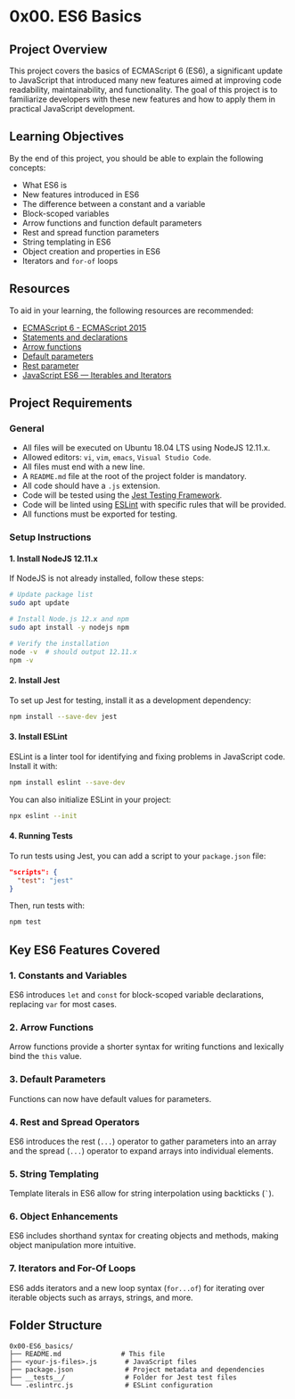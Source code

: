 # 0x00. ES6 Basics

## Project Overview

This project covers the basics of ECMAScript 6 (ES6), a significant update to JavaScript that introduced many new features aimed at improving code readability, maintainability, and functionality. The goal of this project is to familiarize developers with these new features and how to apply them in practical JavaScript development.

## Learning Objectives

By the end of this project, you should be able to explain the following concepts:

- What ES6 is
- New features introduced in ES6
- The difference between a constant and a variable
- Block-scoped variables
- Arrow functions and function default parameters
- Rest and spread function parameters
- String templating in ES6
- Object creation and properties in ES6
- Iterators and `for-of` loops

## Resources

To aid in your learning, the following resources are recommended:

- [ECMAScript 6 - ECMAScript 2015](https://www.w3schools.com/js/js_es6.asp)
- [Statements and declarations](https://developer.mozilla.org/en-US/docs/Web/JavaScript/Reference/Statements)
- [Arrow functions](https://developer.mozilla.org/en-US/docs/Web/JavaScript/Reference/Functions/Arrow_functions)
- [Default parameters](https://developer.mozilla.org/en-US/docs/Web/JavaScript/Reference/Functions/Default_parameters)
- [Rest parameter](https://developer.mozilla.org/en-US/docs/Web/JavaScript/Reference/Functions/rest_parameters)
- [JavaScript ES6 — Iterables and Iterators](https://towardsdatascience.com/javascript-es6-iterables-and-iterators-de18b54f4d4)

## Project Requirements

### General

- All files will be executed on Ubuntu 18.04 LTS using NodeJS 12.11.x.
- Allowed editors: `vi`, `vim`, `emacs`, `Visual Studio Code`.
- All files must end with a new line.
- A `README.md` file at the root of the project folder is mandatory.
- All code should have a `.js` extension.
- Code will be tested using the [Jest Testing Framework](https://jestjs.io/).
- Code will be linted using [ESLint](https://eslint.org/) with specific rules that will be provided.
- All functions must be exported for testing.

### Setup Instructions

#### 1. Install NodeJS 12.11.x

If NodeJS is not already installed, follow these steps:

```bash
# Update package list
sudo apt update

# Install Node.js 12.x and npm
sudo apt install -y nodejs npm

# Verify the installation
node -v  # should output 12.11.x
npm -v
```

#### 2. Install Jest

To set up Jest for testing, install it as a development dependency:

```bash
npm install --save-dev jest
```

#### 3. Install ESLint

ESLint is a linter tool for identifying and fixing problems in JavaScript code. Install it with:

```bash
npm install eslint --save-dev
```

You can also initialize ESLint in your project:

```bash
npx eslint --init
```

#### 4. Running Tests

To run tests using Jest, you can add a script to your `package.json` file:

```json
"scripts": {
  "test": "jest"
}
```

Then, run tests with:

```bash
npm test
```

## Key ES6 Features Covered

### 1. Constants and Variables
ES6 introduces `let` and `const` for block-scoped variable declarations, replacing `var` for most cases.

### 2. Arrow Functions
Arrow functions provide a shorter syntax for writing functions and lexically bind the `this` value.

### 3. Default Parameters
Functions can now have default values for parameters.

### 4. Rest and Spread Operators
ES6 introduces the rest (`...`) operator to gather parameters into an array and the spread (`...`) operator to expand arrays into individual elements.

### 5. String Templating
Template literals in ES6 allow for string interpolation using backticks (`` ` ``).

### 6. Object Enhancements
ES6 includes shorthand syntax for creating objects and methods, making object manipulation more intuitive.

### 7. Iterators and For-Of Loops
ES6 adds iterators and a new loop syntax (`for...of`) for iterating over iterable objects such as arrays, strings, and more.

## Folder Structure

```
0x00-ES6_basics/
├── README.md               # This file
├── <your-js-files>.js       # JavaScript files
├── package.json             # Project metadata and dependencies
├── __tests__/               # Folder for Jest test files
└── .eslintrc.js             # ESLint configuration
```